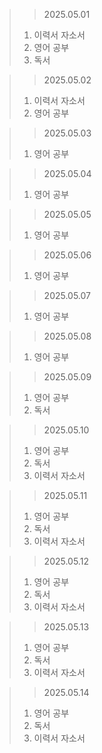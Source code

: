 > > 2025.05.01
> 1. 이력서 자소서
> 2. 영어 공부
> 3. 독서

> > 2025.05.02
> 1. 이력서 자소서
> 2. 영어 공부

> > 2025.05.03
> 1. 영어 공부

> > 2025.05.04
> 1. 영어 공부

> > 2025.05.05
> 1. 영어 공부

> > 2025.05.06
> 1. 영어 공부

> > 2025.05.07
> 1. 영어 공부

> > 2025.05.08
> 1. 영어 공부

> > 2025.05.09
> 1. 영어 공부
> 2. 독서

> > 2025.05.10
> 1. 영어 공부
> 2. 독서
> 3. 이력서 자소서

> > 2025.05.11
> 1. 영어 공부
> 2. 독서
> 3. 이력서 자소서

> > 2025.05.12
> 1. 영어 공부
> 2. 독서
> 3. 이력서 자소서

> > 2025.05.13
> 1. 영어 공부
> 2. 독서
> 3. 이력서 자소서

> > 2025.05.14
> 1. 영어 공부
> 2. 독서
> 3. 이력서 자소서

